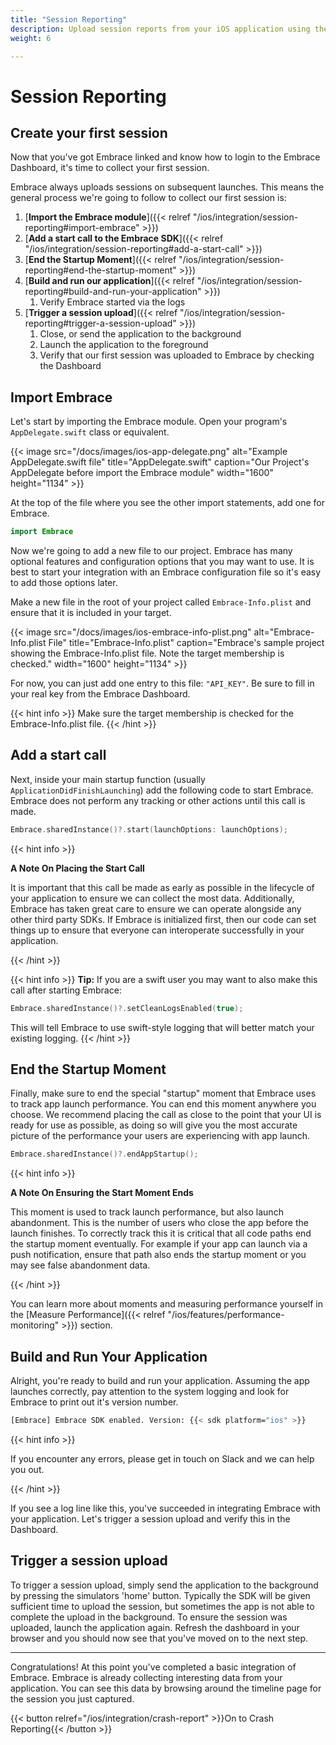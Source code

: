 ```yaml
---
title: "Session Reporting"
description: Upload session reports from your iOS application using the Embrace SDK
weight: 6

---
```


# Session Reporting

## Create your first session

Now that you've got Embrace linked and know how to login to the Embrace Dashboard,
it's time to collect your first session.  

Embrace always uploads sessions on subsequent launches. This means the general
process we're going to follow to collect our first session is:

1. [**Import the Embrace module**]({{< relref "/ios/integration/session-reporting#import-embrace" >}})
1. [**Add a start call to the Embrace SDK**]({{< relref "/ios/integration/session-reporting#add-a-start-call" >}})
1. [**End the Startup Moment**]({{< relref "/ios/integration/session-reporting#end-the-startup-moment" >}})
1. [**Build and run our application**]({{< relref "/ios/integration/session-reporting#build-and-run-your-application" >}})
    1. Verify Embrace started via the logs
1. [**Trigger a session upload**]({{< relref "/ios/integration/session-reporting#trigger-a-session-upload" >}})
    1. Close, or send the application to the background
    1. Launch the application to the foreground
    1. Verify that our first session was uploaded to Embrace by checking the Dashboard



## Import Embrace

Let's start by importing the Embrace module. Open your program's
`AppDelegate.swift` class or equivalent.

{{< image src="/docs/images/ios-app-delegate.png" alt="Example AppDelegate.swift file" title="AppDelegate.swift" caption="Our Project's AppDelegate before import the Embrace module" width="1600" height="1134" >}}

At the top of the file where you see the other import statements, add one for
Embrace.

```swift
import Embrace
```

Now we're going to add a new file to our project. Embrace has many optional
features and configuration options that you may want to use. It is best to
start your integration with an Embrace configuration file so it's easy to add
those options later. 

Make a new file in the root of your project called `Embrace-Info.plist` and ensure
that it is included in your target.

{{< image src="/docs/images/ios-embrace-info-plist.png" alt="Embrace-Info.plist File" title="Embrace-Info.plist" caption="Embrace's sample project showing the Embrace-Info.plist file. Note the target membership is checked." width="1600" height="1134" >}}
 
For now, you can just add one entry to this file: `"API_KEY"`. Be sure to fill in your real
key from the Embrace Dashboard.

{{< hint info >}}
Make sure the target membership is checked for the Embrace-Info.plist file.
{{< /hint >}}

## Add a start call

Next, inside your main startup function (usually
`ApplicationDidFinishLaunching`) add the following code to start Embrace. Embrace does not perform any tracking
or other actions until this call is made.

```swift
Embrace.sharedInstance()?.start(launchOptions: launchOptions);
```
{{< hint info >}}

**A Note On Placing the Start Call**

It is important that this call be made as early as possible in the lifecycle of
your application to ensure we can collect the most data. Additionally,
Embrace has taken great care to ensure we can operate alongside any other third
party SDKs. If Embrace is initialized first, then our code can set things up to
ensure that everyone can interoperate successfully in your application.

{{< /hint >}}

{{< hint info >}}
**Tip:**
If you are a swift user you may want to also make this call after starting Embrace:

```swift
Embrace.sharedInstance()?.setCleanLogsEnabled(true);
```

This will tell Embrace to use swift-style logging that will better match your existing logging.
{{< /hint >}}

## End the Startup Moment

Finally, make sure to end the special "startup" moment that Embrace uses to track
app launch performance. You can end this moment anywhere you choose. We
recommend placing the call as close to the point that your UI is ready for use
as possible, as doing so will give you the most accurate picture of the
performance your users are experiencing with app launch.

```swift
Embrace.sharedInstance()?.endAppStartup();
```

{{< hint info >}}

**A Note On Ensuring the Start Moment Ends**

This moment is used to track launch performance, but also launch abandonment. This is the 
number of users who close the app before the launch finishes. To correctly track this
it is critical that all code paths end the startup moment eventually. For example if your
app can launch via a push notification, ensure that path also ends the startup moment or you
may see false abandonment data.

{{< /hint >}}

You can learn more about moments and measuring performance yourself in the
[Measure Performance]({{< relref "/ios/features/performance-monitoring" >}}) section.

## Build and Run Your Application

Alright, you're ready to build and run your application. Assuming the app launches
correctly, pay attention to the system logging and look for Embrace to print out
it's version number.

```sh
[Embrace] Embrace SDK enabled. Version: {{< sdk platform="ios" >}}
```

{{< hint info >}}

If you encounter any errors, please get in touch on Slack and we can help you out.

{{< /hint >}}

If you see a log line like this, you've succeeded in integrating Embrace with
your application. Let's trigger a session upload and verify this in the
Dashboard.


## Trigger a session upload

To trigger a session upload, simply send the application to the background by pressing
the simulators 'home' button. Typically the SDK will be given sufficient time to upload 
the session, but sometimes the app is not able to complete the upload in the background. 
To ensure the session was uploaded, launch the application again. Refresh the dashboard in 
your browser and you should now see that you've moved on to the next step.

---

Congratulations! At this point you've completed a basic integration of Embrace.
Embrace is already collecting interesting data from your application. You can
see this data by browsing around the timeline page for the session you just captured.

{{< button relref="/ios/integration/crash-report" >}}On to Crash Reporting{{< /button >}}
